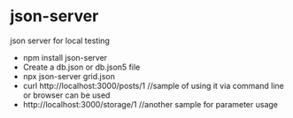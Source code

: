 # json-server
json server for local testing

- npm install json-server <br/>
- Create a db.json or db.json5 file <br/>
- npx json-server grid.json <br/>
- curl http://localhost:3000/posts/1 //sample of using it via command line or browser can be used<br/>
- http://localhost:3000/storage/1   //another sample for parameter usage 